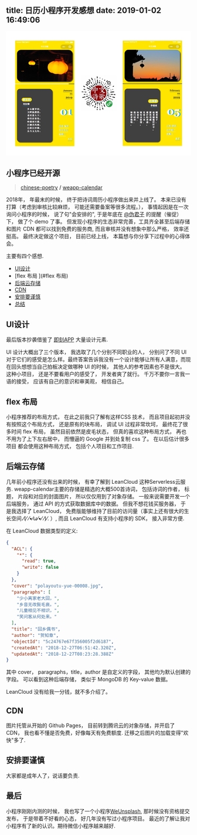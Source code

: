 title: 日历小程序开发感想
date: 2019-01-02 16:49:06
---

![weapp-calendar](/uploads/images/weapp-calendar.jpg "cover:border")

## 小程序已经开源

> [chinese-poetry](https://github.com/chinese-poetry/) **/** [weapp-calendar]


2018年， 年最末的时候， 终于把诗词周历小程序做出来并上线了。 本来已没有打算（考虑到审核比较麻烦， 可能还需要备案等很多流程。）， 事情起因是在一次询问小程序的时候， 说了句"会安排的", 于是年底在 [@伪君子](https://weijunzii.github.io/) 的提醒（催促）下， 做了个 demo 了事。 但发现小程序的生态非常完善，工具齐全甚至后端存储和图片 CDN 都可以找到免费的服务商, 而且审核并没有想象中那么严格， 效率还挺高。 最终决定做这个项目， 目前已经上线， 本篇想与你分享下过程中的心得体会。


主要有四个感想.

- [UI设计    ](#UI设计)
- [flex 布局 ](#flex 布局)
- [后端云存储](#后端云存储)
- [CDN](#CDN)
- [安排要谨慎](#安排要谨慎)
- [总结](#最后)

<h2 id="UI设计">UI设计</h2>

最后版本抄袭借鉴了 [即刻APP](https://www.ruguoapp.com) 大量设计元素.

UI 设计大概出了三个版本， 我选取了几个分别不同职业的人， 分别问了不同 UI 对于它们的感受是怎么样。最终答案告诉我没有一个设计能够让所有人满意，而现在回头想想当自己拍板决定做哪种 UI 的时候， 其他人的参考因素也不是很大。 这种小项目， 还是不要看用户的感受了， 开发者爽了就行。  千万不要你一言我一语的接受， 应该有自己的意识和审美观， 相信自己。

## flex 布局

小程序推荐的布局方式， 在此之前我只了解有这样CSS 技术， 而且项目起初并没有按照这个布局方式， 还是原有的块布局， 调试 UI 过程非常坎坷， 最终花了很多时间 flex 布局， 虽然目前依然是皮毛状态， 但真的喜欢这种布局方式， 再也不用为了上下左右居中， 而懵逼的 Google 并到处复制 css 了。 在以后估计很多项目 都会使用这种布局方式， 包括个人项目和工作项目.

## 后端云存储

几年前小程序还没有出来的时候， 有幸了解到 LeanCloud 这种Serverless云服务. weapp-calendar主要的存储是精选的大概500首诗词， 包括诗词的作者， 标题， 片段和对应的封面图片， 所以仅仅用到了对象存储。 一般来说需要开发一个后端服务， 通过 API 的方式获取数据库中的数据。 但我不想花钱买服务器， 于是我选择了 LeanCloud， 免费版能够维持了目前的访问量（事实上还有很大的生长空间.⁄(⁄ ⁄•⁄ω⁄•⁄ ⁄)⁄. ）, 而且 LeanCloud 有支持小程序的 SDK， 接入非常方便.

在 LeanCloud 数据类型的定义:

```json
{
  "ACL": {
    "*": {
      "read": true,
      "write": false
    }
  },
  "cover": "polayoutu-yue-00008.jpg",
  "paragraphs": [
    "少小离家老大回，",
    "乡音无改鬓毛衰。",
    "儿童相见不相识，",
    "笑问客从何处来。"
  ],
  "title": "回乡偶书",
  "author": "贺知章",
  "objectId": "5c24767e67f356005f2d6187",
  "createdAt": "2018-12-27T06:51:42.320Z",
  "updatedAt": "2018-12-27T08:23:28.388Z"
}
```

其中 cover， paragraphs，title，author 是自定义的字段， 其他均为默认创建的字段。 可以看到这种后端存储， 类似于 MongoDB 的 Key-value 数据。

LeanCloud 没有给我一分钱，就不多介绍了。


## CDN

图片托管从开始的 Github Pages， 目前转到腾讯云的对象存储，并开启了 CDN， 我也看不懂是否免费，好像每天有免费额度. 迁移之后图片的加载变得"欢快"多了.


## 安排要谨慎

大家都是成年人了，说话要负责.


## 最后

小程序刚刚内测的时候， 我也写了一个小程序[WeUnsplash](https://github.com/jackeyGao/WeUnsplash), 那时候没有资格提交发布， 于是带着不好看的心态， 好几年没有写过小程序项目。 最近的了解让我对小程序有了新的认识。期待微信小程序越来越好. 



[weapp-calendar]: https://github.com/chinese-poetry/weapp-calendar "诗词日历小程序源码"
